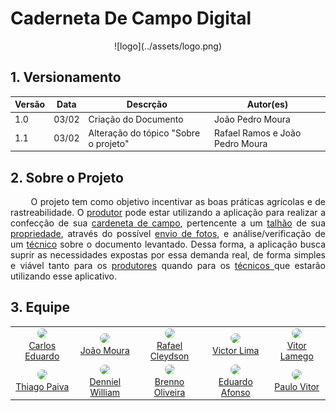 <h1> Caderneta De Campo Digital</h1>

<center>
![logo](../assets/logo.png)
</center>


## 1. Versionamento

| Versão | Data  | Descrção                      | Autor(es)       |
| ------ | ----- | ------------------------------ | --------------- |
| 1.0    | 03/02 | Criação do Documento           | João Pedro Moura|
| 1.1    | 03/02 | Alteração do tópico "Sobre o projeto"         | Rafael Ramos e João Pedro Moura|

## 2. Sobre o Projeto

<p align="justify">&emsp;&emsp;
O projeto tem como objetivo incentivar as boas práticas agrícolas e de rastreabilidade. O <a href="../../requisitos/modelagem/lexicos#produtor">produtor</a> pode estar utilizando a aplicação para realizar a confecção de sua <a href="../../requisitos/modelagem/lexicos#cardeneta_de_campo">cardeneta de campo</a>, pertencente a um <a href="../../requisitos/modelagem/lexicos#talhao">talhão</a> de sua <a href="../../requisitos/modelagem/lexicos#propriedade">propriedade</a>, através do possível <a href="../../requisitos/modelagem/lexicos#enviar_foto_agrotoxico">envio de fotos</a>, e análise/verificação de um <a href="../../requisitos/modelagem/lexicos#tecnico">técnico</a> sobre o documento levantado. Dessa forma, a aplicação busca suprir as necessidades expostas por essa demanda real, de forma simples e viável tanto para os <a href="../../requisitos/modelagem/lexicos#produtor">produtores</a> quando para os <a href="../../requisitos/modelagem/lexicos#tecnico">técnicos </a>que estarão utilizando esse aplicativo.
</p>

## 3. Equipe

<center>

<table>
    <tr>
      <!-- Carlos   -->
       <td align="center"><a href="https://github.com/carlosfiuza"><img style="border-radius: 50%;" src="https://github.com/carlosfiuza.png" width="100px;"/><br />         Carlos Eduardo
         </a>
      </td>
     <!-- Joao   -->
       <td align="center"><a href="https://github.com/joao-moura"><img style="border-radius: 50%;" src="https://github.com/joao-moura.png" width="100px;"/><br />         João Moura
         </a>
      </td>
     <!-- Rafael   -->
       <td align="center"><a href="https://github.com/rcleydsonr"><img style="border-radius: 50%;" src="https://github.com/rcleydsonr.png" width="100px;"/><br />           Rafael Cleydson
        </a>
      </td>
      <!-- Vitor   -->
       <td align="center"><a href="https://github.com/vital14"><img style="border-radius: 50%;" src="https://github.com/vital14.png" width="100px;"/><br />                 Victor Lima
         </a>
      </td>
      <!-- Vitor Lamego   -->
       <td align="center"><a href="https://github.com/vitorlamego"><img style="border-radius: 50%;" src="https://github.com/vitorlamego.png" width="100px;"/><br />         Vitor Lamego
         </a>
    </tr>
    <tr>
      </td>
       <!-- Thiago   -->
       <td align="center"><a href="https://github.com/thiagohdaqw"><img style="border-radius: 50%;" src="https://github.com/thiagohdaqw.png" width="100px;"/><br />         Thiago Paiva
         </a>
      </td>
      <!-- Denniel   -->
       <td align="center"><a href="https://github.com/Denniel-sudo"><img style="border-radius: 50%;" src="https://github.com/Denniel-sudo.png" width="100px;"/><br />       Denniel William
         </a>
      </td>
     <!--  Brenno  -->
       <td align="center"><a href="https://github.com/brenno-silva"><img style="border-radius: 50%;" src="https://github.com/brenno-silva.png" width="100px;"/><br />        Brenno Oliveira
         </a>
      </td>
     <!--  Eduardo  -->
       <td align="center"><a href="https://github.com/oEduardoAfonso"><img style="border-radius: 50%;" src="https://github.com/oEduardoAfonso.png" width="100px;"/><br />     Eduardo Afonso
        </a>
      </td>
      <!--  Paulo  -->
       <td align="center"><a href="https://github.com/PauloAbiAcl"><img style="border-radius: 50%;" src="https://github.com/PauloAbiAcl.png" width="100px;"/><br />            Paulo Vitor
         </a>
      </td>
    </tr>
</table>

</center>